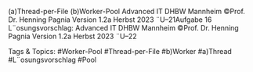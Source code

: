 (a)Thread-per-File
(b)Worker-Pool
Advanced IT DHBW Mannheim ©Prof. Dr. Henning Pagnia Version 1.2a Herbst 2023 ¨U–21Aufgabe 16
L¨osungsvorschlag:
Advanced IT DHBW Mannheim ©Prof. Dr. Henning Pagnia Version 1.2a Herbst 2023 ¨U–22

   Tags & Topics:
   #Worker-Pool
   #Thread-per-File
   #b)Worker
   #a)Thread
   #L¨osungsvorschlag
   #Pool